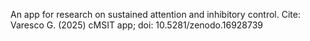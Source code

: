 An app for research on sustained attention and inhibitory control.
Cite: 
Varesco G. (2025) cMSIT app; doi: 10.5281/zenodo.16928739
